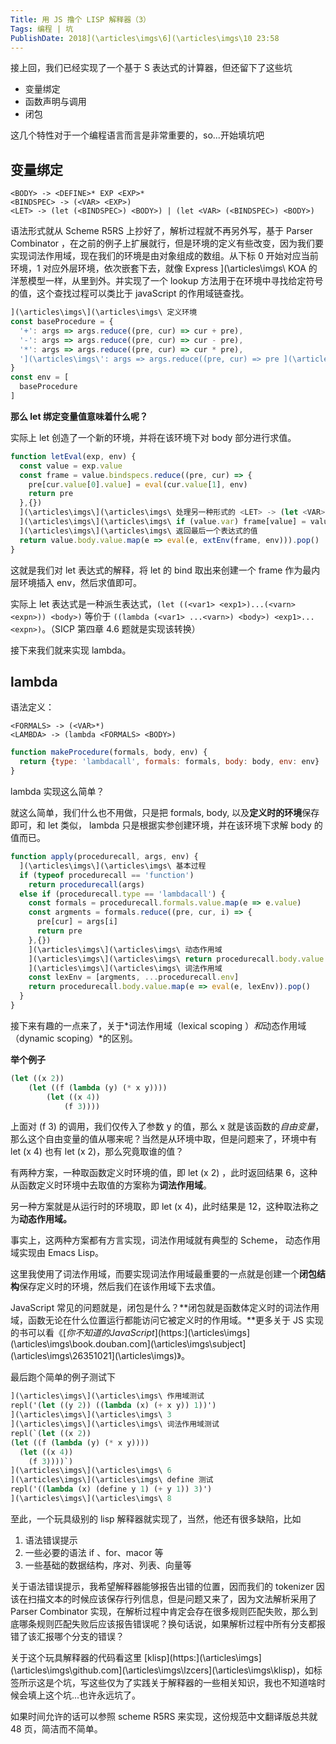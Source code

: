 ```yaml
---
Title: 用 JS 撸个 LISP 解释器（3）
Tags: 编程 | 坑
PublishDate: 2018](\articles\imgs\6](\articles\imgs\10 23:58
---
```




接上回，我们已经实现了一个基于 S 表达式的计算器，但还留下了这些坑

* 变量绑定
* 函数声明与调用
* 闭包

这几个特性对于一个编程语言而言是非常重要的，so...开始填坑吧

## 变量绑定

```
<BODY> -> <DEFINE>* EXP <EXP>* 
<BINDSPEC> -> (<VAR> <EXP>)
<LET> -> (let (<BINDSPEC>) <BODY>) | (let <VAR> (<BINDSPEC>) <BODY>)  
```

语法形式就从 Scheme R5RS 上抄好了，解析过程就不再另外写，基于 Parser Combinator ，在之前的例子上扩展就行，但是环境的定义有些改变，因为我们要实现词法作用域，现在我们的环境是由对象组成的数组。从下标 0 开始对应当前环境，1 对应外层环境，依次嵌套下去，就像 Express ](\articles\imgs\ KOA 的洋葱模型一样，从里到外。并实现了一个 lookup 方法用于在环境中寻找给定符号的值，这个查找过程可以类比于 javaScript 的作用域链查找。

```javascript
](\articles\imgs\](\articles\imgs\ 定义环境
const baseProcedure = {
  '+': args => args.reduce((pre, cur) => cur + pre),
  '-': args => args.reduce((pre, cur) => cur - pre),
  '*': args => args.reduce((pre, cur) => cur * pre),
  '](\articles\imgs\': args => args.reduce((pre, cur) => pre ](\articles\imgs\ cur),
}
const env = [
  baseProcedure
]
```

**那么 let 绑定变量值意味着什么呢？**

实际上 let 创造了一个新的环境，并将在该环境下对 body 部分进行求值。

```javascript
function letEval(exp, env) {
  const value = exp.value
  const frame = value.bindspecs.reduce((pre, cur) => {
    pre[cur.value[0].value] = eval(cur.value[1], env)
    return pre
  },{})
  ](\articles\imgs\](\articles\imgs\ 处理另一种形式的 <LET> -> (let <VAR> <BINDSPEC> <BODY>) 
  ](\articles\imgs\](\articles\imgs\ if (value.var) frame[value] = value.body
  ](\articles\imgs\](\articles\imgs\ 返回最后一个表达式的值
  return value.body.value.map(e => eval(e, extEnv(frame, env))).pop()
}
```

这就是我们对 let 表达式的解释，将 let 的 bind 取出来创建一个 frame 作为最内层环境插入 env，然后求值即可。

实际上 let 表达式是一种派生表达式，`(let ((<var1> <exp1>)...(<varn> <expn>)) <body>)` 等价于 `((lambda (<var1> ...<varn>) <body>) <exp1>...<expn>)`。（SICP 第四章 4.6 题就是实现该转换）

接下来我们就来实现 lambda。

## lambda

语法定义： 

```
<FORMALS> -> (<VAR>*)
<LAMBDA> -> (lambda <FORMALS> <BODY>) 
```

```javascript
function makeProcedure(formals, body, env) {
  return {type: 'lambdacall', formals: formals, body: body, env: env}
}
```

lambda 实现这么简单？

就这么简单，我们什么也不用做，只是把 formals, body, 以及**定义时的环境**保存即可，和 let 类似， lambda 只是根据实参创建环境，并在该环境下求解 body 的值而已。

```javascript
function apply(procedurecall, args, env) {
  ](\articles\imgs\](\articles\imgs\ 基本过程 
  if (typeof procedurecall == 'function') 
    return procedurecall(args)
  else if (procedurecall.type == 'lambdacall') {
    const formals = procedurecall.formals.value.map(e => e.value)
    const argments = formals.reduce((pre, cur, i) => {
      pre[cur] = args[i]
      return pre
    },{})
    ](\articles\imgs\](\articles\imgs\ 动态作用域
    ](\articles\imgs\](\articles\imgs\ return procedurecall.body.value.map(e => eval(e, [argments, ...env])).pop()
    ](\articles\imgs\](\articles\imgs\ 词法作用域
    const lexEnv = [argments, ...procedurecall.env] 
    return procedurecall.body.value.map(e => eval(e, lexEnv)).pop()
  }
}
```

接下来有趣的一点来了，关于*词法作用域（lexical scoping ）*和*动态作用域（dynamic scoping）*的区别。

**举个例子**

```lisp
(let ((x 2))
	(let ((f (lambda (y) (* x y))))
		(let ((x 4))
			(f 3))))
```

上面对 (f 3) 的调用，我们仅传入了参数 y 的值，那么 x 就是该函数的*自由变量*，那么这个自由变量的值从哪来呢？当然是从环境中取，但是问题来了，环境中有 let (x 4) 也有 let (x 2)，那么究竟取谁的值？

有两种方案，一种取函数定义时环境的值，即 let (x 2) ，此时返回结果 6，这种从函数定义时环境中去取值的方案称为**词法作用域**。

另一种方案就是从运行时的环境取，即 let (x 4)，此时结果是 12，这种取法称之为**动态作用域。**

事实上，这两种方案都有方言实现，词法作用域就有典型的 Scheme， 动态作用域实现由 Emacs Lisp。

这里我使用了词法作用域，而要实现词法作用域最重要的一点就是创建一个**闭包结构**保存定义时的环境，然后我们在该作用域下去求值。

JavaScript 常见的问题就是，闭包是什么？**闭包就是函数体定义时的词法作用域，函数无论在什么位置运行都能访问它被定义时的作用域。**更多关于 JS 实现的书可以看《[*你不知道的JavaScript*](https:](\articles\imgs\](\articles\imgs\book.douban.com](\articles\imgs\subject](\articles\imgs\26351021](\articles\imgs\)》。

最后跑个简单的例子测试下

```lisp
](\articles\imgs\](\articles\imgs\ 作用域测试
repl('(let ((y 2)) ((lambda (x) (+ x y)) 1))')
](\articles\imgs\](\articles\imgs\ 3
](\articles\imgs\](\articles\imgs\ 词法作用域测试
repl(`(let ((x 2))
(let ((f (lambda (y) (* x y))))
  (let ((x 4))
    (f 3))))`)
](\articles\imgs\](\articles\imgs\ 6
](\articles\imgs\](\articles\imgs\ define 测试
repl('((lambda (x) (define y 1) (+ y 1)) 3)')
](\articles\imgs\](\articles\imgs\ 8
```

至此，一个玩具级别的 lisp 解释器就实现了，当然，他还有很多缺陷，比如

1. 语法错误提示
2. 一些必要的语法 if 、for、macor 等
3. 一些基础的数据结构，序对、列表、向量等

关于语法错误提示，我希望解释器能够报告出错的位置，因而我们的 tokenizer 因该在扫描文本的时候应该保存行列信息，但是问题又来了，因为文法解析采用了 Parser Combinator 实现，在解析过程中肯定会存在很多规则匹配失败，那么到底哪条规则匹配失败后应该报告错误呢？换句话说，如果解析过程中所有分支都报错了该汇报哪个分支的错误？

关于这个玩具解释器的代码看这里 [klisp](https:](\articles\imgs\](\articles\imgs\github.com](\articles\imgs\lzcers](\articles\imgs\klisp)，如标签所示这是个坑，写这些仅为了实践关于解释器的一些相关知识，我也不知道啥时候会填上这个坑...也许永远坑了。

如果时间允许的话可以参照 scheme R5RS  来实现，这份规范中文翻译版总共就 48 页，简洁而不简单。



